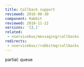 ```yaml
---
title: Callback support
reviewed: 2016-08-30
component: Rabbit
reviewed: 2018-11-22
versions: '[2,]'
related:
 - nservicebus/messaging/callbacks
redirects:
 - nservicebus//rabbitmq/callbacks
---
```


partial: queue
